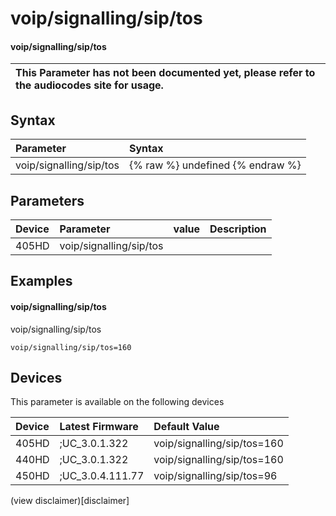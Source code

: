 ﻿---
description: voip/signalling/sip/tos
search:
    keywords: ['voip','signalling','sip','tos']
---

# voip/signalling/sip/tos

#### voip/signalling/sip/tos


| This Parameter has not been documented yet, please refer to the audiocodes site for usage.  |
| :--- |

## Syntax
| Parameter | Syntax |
| :--- | :--- |
|voip/signalling/sip/tos | {% raw %} undefined {% endraw %} |

## Parameters
|Device|Parameter|value|Description|
|:---|:---|:---|:---|
| 405HD | voip/signalling/sip/tos |  |  |

## Examples
#### voip/signalling/sip/tos

voip/signalling/sip/tos

```
voip/signalling/sip/tos=160
```

## Devices
This parameter is available on the following devices

| Device | Latest Firmware | Default Value |
|:---|:---|:---|
| 405HD | ;UC_3.0.1.322 | voip/signalling/sip/tos=160 
| 440HD | ;UC_3.0.1.322 | voip/signalling/sip/tos=160 
| 450HD | ;UC_3.0.4.111.77 | voip/signalling/sip/tos=96 

(view disclaimer)[disclaimer]
